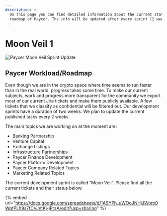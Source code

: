 ```yaml
---
description: >-
  On this page you can find detailed information about the current status and
  roadmap of Paycer. The info will be updated after every sprint (2 weeks).
---
```


# Moon Veil 1

![Paycer Moon Veil Sprint Update](../.gitbook/assets/Update\_01.jpg)

## Paycer Workload/Roadmap

Even though we are in the crypto space where time seems to run faster than in the real world, progress takes some time. To make our current subjects, work and progress more transparent for the community we export most of our current Jira tickets and make them publicly available. A few tickets that we classify as confidential will be filtered out. Our development sprints have a duration of two weeks. We plan to update the current published tasks every 2 weeks.

The main topics we are working on at the moment are:

* Banking Partnership
* Venture Capital
* Exchange Listings
* Infrastructure Partnerships
* Paycer.Finance Development
* Paycer Platform Development
* Paycer Company Related Topics
* Marketing Related Topics

The current development sprint is called “Moon Veil”. Please find all the current tickets and their status below:



{% embed url="https://docs.google.com/spreadsheets/d/1ASYPh_uWOoJNHjJWpro0WpfPLh9s7fCVJntKj-jPrzA/edit?usp=sharing" %}
